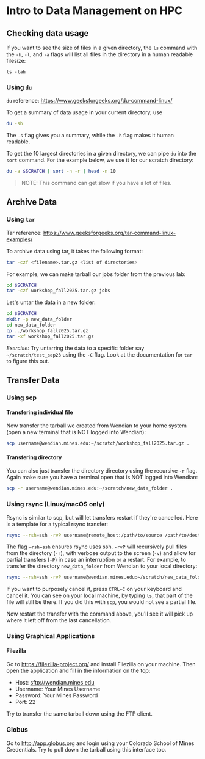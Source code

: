 # Intro to Data Management on HPC

## Checking data usage

If you want to see the size of files in a given directory, the `ls` command with the `-h`, `-l`, and `-a` flags will list all files in the directory in a human readable filesize:

```
ls -lah
```

### Using `du`

`du` reference: https://www.geeksforgeeks.org/du-command-linux/

To get a summary of data usage in your current directory, use 
```bash
du -sh
```

The `-s` flag gives you a summary, while the `-h` flag makes it human readable.

To get the 10 largest directories in a given directory, we can pipe `du` into the `sort` command. For the example below, we use it for our scratch directory:

```bash
du -a $SCRATCH | sort -n -r | head -n 10
```

> NOTE: This command can get slow if you have a lot of files. 


## Archive Data 

### Using `tar`

Tar reference: https://www.geeksforgeeks.org/tar-command-linux-examples/

To archive data using tar, it takes the following format:

```bash
tar -czf <filename>.tar.gz <list of directories>
```

For example, we can make tarball our jobs folder from the previous lab:

```bash
cd $SCRATCH
tar -czf workshop_fall2025.tar.gz jobs
```

Let's untar the data in a new folder:
```bash
cd $SCRATCH
mkdir -p new_data_folder
cd new_data_folder
cp ../workshop_fall2025.tar.gz 
tar -xf workshop_fall2025.tar.gz 
```

*Exercise:* Try untarring the data to a specific folder say `~/scratch/test_sep23` using the `-C` flag. Look at the documentation for `tar` to figure this out.





## Transfer Data

### Using scp

#### Transfering individual file

Now transfer the tarball we created from Wendian to your home system (open a new terminal that is NOT logged into Wendian):
```bash
scp username@wendian.mines.edu:~/scratch/workshop_fall2025.tar.gz .
```

#### Transfering directory
You can also just transfer the directory directory using the recursive `-r` flag. Again make sure you have a terminal open that is NOT logged into Wendian:

```bash
scp -r username@wendian.mines.edu:~/scratch/new_data_folder . 
```

### Using rsync (Linux/macOS only)

Rsync is similar to scp, but will let transfers restart if they're cancelled. Here is a template for a typical rsync transfer:

```bash
rsync --rsh=ssh -rvP username@remote_host:/path/to/source /path/to/destination
```

The flag `–rsh=ssh` ensures rsync uses ssh. `-rvP` will recursively pull files from the directory (`-r`), with verbose output to the screen (`-v`) and allow for partial transfers (`-P`) in case an interruption or a restart. For example, to transfer the directory `new_data_folder` from Wendian to your local directory:

```bash
rsync --rsh=ssh -rvP username@wendian.mines.edu:~/scratch/new_data_folder .
```
If you want to purposely cancel it, press `CTRL+C` on your keyboard and cancel it. You can see on your local machine, by typing `ls`, that part of the file will still be there. If you did this with `scp`, you would not see a partial file. 

Now restart the transfer with the command above, you'll see it will pick up where it left off from the last cancellation.





### Using Graphical Applications

#### Filezilla

Go to https://filezilla-project.org/ and install Filezilla on your machine. Then open the application and fill in the information on the top:

* Host: [sftp://wendian.mines.edu](sftp://wendian.mines.edu)
* Username: Your Mines Username
* Password: Your Mines Password
* Port: 22

Try to transfer the same tarball down using the FTP client.


### Globus

Go to http://app.globus.org and login using your Colorado School of Mines Credentials. Try to pull down the tarball using this interface too.
 


```python

```
